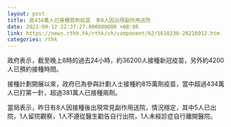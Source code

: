 ```yaml
---
layout: post
title: 逾434萬人已接種首劑疫苗　多8人因出現副作用送院
date: 2021-09-12 22:37:27.000000000 +08:00
link: https://news.rthk.hk/rthk/ch/component/k2/1610230-20210912.htm
categories: rthk
---
```


政府表示，截至晚上8時的過去24小時，約36200人接種新冠疫苗，另外約4200人已預約接種時間。

接種計劃開展以來，政府已為參與計劃人士接種約815萬劑疫苗，當中超過434萬人已打第一針，超過381萬人已接種兩劑。

當局表示，昨日有8人因接種後出現常見副作用送院，情況穩定，其中5人已出院，1人留院觀察，1人不遵從醫生勸告自行出院，1人未經診症自行離開醫院。
